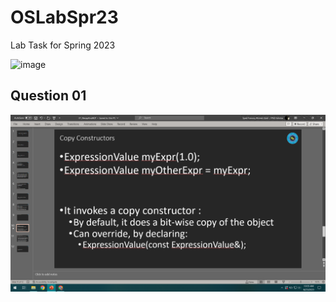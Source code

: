 # OSLabSpr23
Lab Task for Spring 2023


![image](https://github.com/farooqNU/OSLabSpr23/assets/123715058/bfbabfe9-2431-4ae3-89c6-a4a2f6f1e591)

## Question 01

![question 01](https://github.com/farooqNU/OSLabSpr23/blob/main/q01.png)
